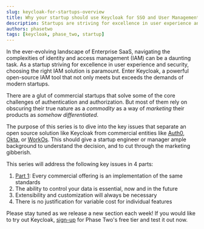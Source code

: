```yaml
---
slug: keycloak-for-startups-overview
title: Why your startup should use Keycloak for SSO and User Management
description: Startups are striving for excellence in user experience and security, while simultaneously focusing on their core competencies. That means picking the best tools that expedite their time to market, with as few compromises as possible. Learn why Keycloak excels where commercial solutions fail.
authors: phasetwo
tags: [keycloak, phase_two, startup]
---
```


In the ever-evolving landscape of Enterprise SaaS, navigating the complexities of identity and access management (IAM) can be a daunting task. As a startup striving for excellence in user experience and security, choosing the right IAM solution is paramount. Enter Keycloak, a powerful open-source IAM tool that not only meets but exceeds the demands of modern startups.

<!--truncate-->

There are a glut of commercial startups that solve some of the core challenges of authentication and authorization. But most of them rely on obscuring their true nature as a _commodity_ as a way of _marketing_ their products as _somehow differentiated_.

The purpose of this series is to dive into the key issues that separate an open source solution like Keycloak from commercial entities like [Auth0](./2024-05-01-alternatives-auth0.md), [Okta](./2024-06-03-alternatives-okta.md), or [WorkOs](./2024-07-22-keycloak-vs-workos.md). This should give a startup engineer or manager ample background to understand the decision, and to cut through the marketing gibberish.

This series will address the following key issues in 4 parts:

1.  [Part 1](./2024-10-21-keycloak-for-startups-standards.md): Every commercial offering is an implementation of the same standards
2.  The ability to control your data is essential, now and in the future
3.  Extensibility and customization will always be necessary
4.  There is no justification for variable cost for individual features

Please stay tuned as we release a new section each week! If you would like to try out Keycloak, [sign-up](https://phasetwo.io/dashboard/) for Phase Two's free tier and test it out now.
